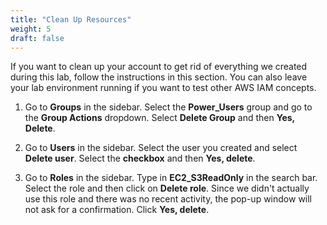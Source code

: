 ```yaml
---
title: "Clean Up Resources"
weight: 5
draft: false
---
```


If you want to clean up your account to get rid of everything we created
during this lab, follow the instructions in this section. You can also
leave your lab environment running if you want to test other AWS IAM
concepts.

1.  Go to **Groups** in the sidebar. Select the **Power\_Users** group and
go to the **Group Actions** dropdown. Select **Delete Group** and then
**Yes, Delete**.

2. Go to **Users** in the sidebar. Select the user you created and select
**Delete user**. Select the **checkbox** and then **Yes, delete**.

3. Go to **Roles** in the sidebar. Type in **EC2\_S3ReadOnly** in the
search bar. Select the role and then click on **Delete role**. Since we
didn't actually use this role and there was no recent activity, the
pop-up window will not ask for a confirmation. Click **Yes, delete**.


